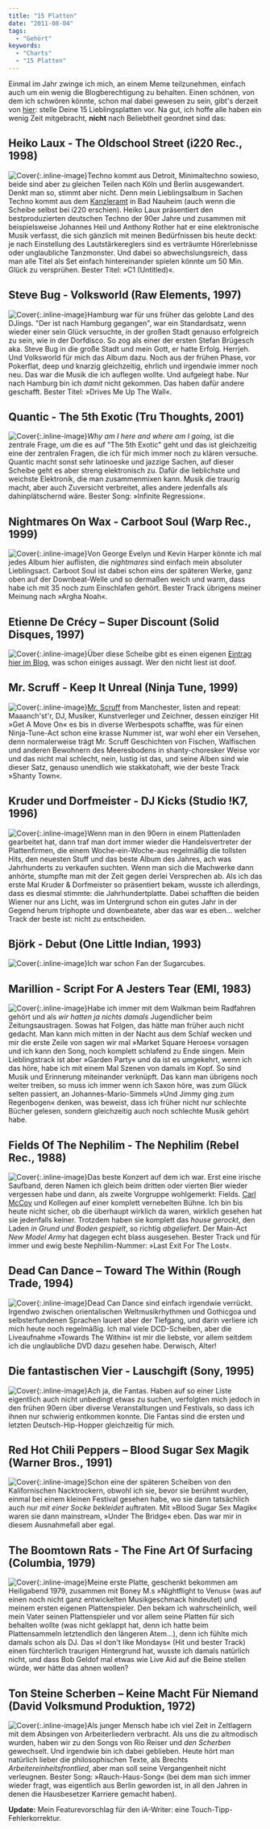 ```yaml
---
title: "15 Platten"
date: "2011-08-04"
tags:
  - "Gehört"
keywords:
  - "Charts"
  - "15 Platten"
---
```


Einmal im Jahr zwinge ich mich, an einem Meme teilzunehmen, einfach auch um ein wenig die Blogberechtigung zu behalten. Einen schönen, von dem ich schwören könnte, schon mal dabei gewesen zu sein, gibt's derzeit von [hier](http://thestiller.de/?p=4509): stelle Deine 15 Lieblingsplatten vor. Na gut, ich hoffe alle haben ein wenig Zeit mitgebracht, **nicht** nach Beliebtheit geordnet sind das:

## Heiko Laux - The Oldschool Street (i220 Rec., 1998)

![Cover](/img/codecandies/oldschoolstreet.jpg){:.inline-image}Techno kommt aus Detroit, Minimaltechno sowieso, beide sind aber zu gleichen Teilen nach Köln und Berlin ausgewandert. Denkt man so, stimmt aber nicht. Denn mein Lieblingsalbum in Sachen Techno kommt aus dem [Kanzleramt](http://www.kanzleramt.com/) in Bad Nauheim (auch wenn die Scheibe selbst bei i220 erschien). Heiko Laux präsentiert den bestproduzierten deutschen Techno der 90er Jahre und zusammen mit beispielsweise Johannes Heil und Anthony Rother hat er eine elektronische Musik verfasst, die sich gänzlich mit meinen Bedürfnissen bis heute deckt: je nach Einstellung des Lautstärkereglers sind es verträumte Hörerlebnisse oder unglaubliche Tanzmonster. Und dabei so abwechslungsreich, dass man alle Titel als Set einfach hintereinander spielen könnte um 50 Min. Glück zu versprühen. Bester Titel: »C1 (Untitled)«.

## Steve Bug - Volksworld (Raw Elements, 1997)

![Cover](/img/codecandies/volksworld.jpg){:.inline-image}Hamburg war für uns früher das gelobte Land des DJings. "Der ist nach Hamburg gegangen", war ein Standardsatz, wenn wieder einer sein Glück versuchte, in der großen Stadt genauso erfolgreich zu sein, wie in der Dorfdisco. So zog als einer der ersten Stefan Brügesch aka. Steve Bug in die große Stadt und mein Gott, er hatte Erfolg. Herrjeh. Und Volksworld für mich das Album dazu. Noch aus der frühen Phase, vor Pokerflat, deep und knarzig gleichzeitig, ehrlich und irgendwie immer noch neu. Das war die Musik die ich auflegen wollte. Und aufgelegt habe. Nur nach Hamburg bin ich _damit_ nicht gekommen. Das haben dafür andere geschafft. Bester Titel: »Drives Me Up The Wall«.

## Quantic - The 5th Exotic (Tru Thoughts, 2001)

![Cover](/img/codecandies/5thexotic.jpg){:.inline-image}_Why am I here and where am I going_, ist die zentrale Frage, um die es auf "The 5th Exotic" geht und das ist gleichzeitig eine der zentralen Fragen, die ich für mich immer noch zu klären versuche. Quantic macht sonst sehr latinoeske und jazzige Sachen, auf dieser Scheibe geht es aber streng elektronisch zu. Dafür die lieblichste und weichste Elektronik, die man zusammenmixen kann. Musik die traurig macht, aber auch Zuversicht verbreitet, alles andere jedenfalls als dahinplätschernd wäre. Bester Song: »Infinite Regression«.

## Nightmares On Wax - Carboot Soul (Warp Rec., 1999)

![Cover](/img/codecandies/carbootsoul.jpg){:.inline-image}Von George Evelyn und Kevin Harper könnte ich mal jedes Album hier auflisten, die _nightmares_ sind einfach mein absoluter Lieblingsact. Carboot Soul ist dabei schon eins der späteren Werke, ganz oben auf der Downbeat-Welle und so dermaßen weich und warm, dass habe ich mit 35 noch zum Einschlafen gehört. Bester Track übrigens meiner Meinung nach »Argha Noah«.

## Etienne De Crécy – Super Discount (Solid Disques, 1997)

![Cover](/img/codecandies/superdiscount.jpg){:.inline-image}Über diese Scheibe gibt es einen eigenen [Eintrag hier im Blog](/codecandies/2010/03/01/superdiscount/), was schon einiges aussagt. Wer den nicht liest ist doof.

## Mr. Scruff - Keep It Unreal (Ninja Tune, 1999)

![Cover](/img/codecandies/keepitunreal.jpg){:.inline-image}[Mr. Scruff](http://www.mrscruff.com/) from Manchester, listen and repeat: Maaanch'st'r, DJ, Musiker, Kunstverleger und Zeichner, dessen einziger Hit »Get A Move On« es bis in diverse Werbespots schaffte, was für einen Ninja-Tune-Act schon eine krasse Nummer ist, war wohl eher ein Versehen, denn normalerweise trägt Mr. Scruff Geschichten von Fischen, Walfischen und anderen Bewohnern des Meeresbodens in shanty-choresker Weise vor und das nicht mal schlecht, nein, lustig ist das, und seine Alben sind wie dieser Satz, genauso unendlich wie stakkatohaft, wie der beste Track »Shanty Town«.

## Kruder und Dorfmeister - DJ Kicks (Studio !K7, 1996)

![Cover](/img/codecandies/djkicks.jpg){:.inline-image}Wenn man in den 90ern in einem Plattenladen gearbeitet hat, dann traf man dort immer wieder die Handelsvertreter der Plattenfirmen, die einem Woche-ein-Woche-aus regelmäßig die tollsten Hits, den neuesten Stuff und das beste Album des Jahres, ach was Jahrhunderts zu verkaufen suchten. Wenn man sich die Machwerke dann anhörte, stumpfte man mit der Zeit gegen derlei Versprechen ab. Als ich das erste Mal Kruder & Dorfmeister so präsentiert bekam, wusste ich allerdings, dass es diesmal stimmte: die Jahrhundertplatte. Dabei schafften die beiden Wiener nur ans Licht, was im Untergrund schon ein gutes Jahr in der Gegend herum triphopte und downbeatete, aber das war es eben… welcher Track der beste ist: nicht zu entscheiden.

## Björk - Debut (One Little Indian, 1993)

![Cover](/img/codecandies/debut.jpg){:.inline-image}Ich war schon Fan der Sugarcubes.

## Marillion - Script For A Jesters Tear (EMI, 1983)

![Cover](/img/codecandies/scriptforajesterstear.jpg){:.inline-image}Habe ich immer mit dem Walkman beim Radfahren gehört und als _wir hatten ja nichts damals_ Jugendlicher beim Zeitungsaustragen. Sowas hat Folgen, das hätte man früher auch nicht gedacht. Man kann mich mitten in der Nacht aus dem Schlaf wecken und mir die erste Zeile von sagen wir mal »Market Square Heroes« vorsagen und ich kann den Song, noch komplett schlafend zu Ende singen. Mein Lieblingstrack ist aber »Garden Party« und da ist es umgekehrt, wenn ich das höre, habe ich mit einem Mal Szenen von damals im Kopf. So sind Musik und Erinnerung miteinander verknüpft. Das kann man übrigens noch weiter treiben, so muss ich immer wenn ich Saxon höre, was zum Glück selten passiert, an Johannes-Mario-Simmels »Und Jimmy ging zum Regenbogen« denken, was beweist, dass ich früher nicht nur schlechte Bücher gelesen, sondern gleichzeitig auch noch schlechte Musik gehört habe.

## Fields Of The Nephilim - The Nephilim (Rebel Rec., 1988)

![Cover](/img/codecandies/thenephilim.jpg){:.inline-image}Das beste Konzert auf dem ich war. Erst eine irische Saufband, deren Namen ich gleich beim dritten oder vierten Bier wieder vergessen habe und dann, als zweite Vorgruppe wohlgemerkt: Fields. [Carl McCoy](http://upload.wikimedia.org/wikipedia/commons/2/2c/Carl_McCoy-Fields_of_the_Nephilim.jpg) und Kollegen auf einer komplett vernebelten Bühne. Ich bin bis heute nicht sicher, ob die überhaupt wirklich da waren, wirklich gesehen hat sie jedenfalls keiner. Trotzdem haben sie komplett das _house gerockt_, den Laden _in Grund und Boden gespielt_, so richtig _abgeliefert_. Der Main-Act _New Model Army_ hat dagegen echt blass ausgesehen. Bester Track und für immer und ewig beste Nephilim-Nummer: »Last Exit For The Lost«.

## Dead Can Dance – Toward The Within (Rough Trade, 1994)

![Cover](/img/codecandies/towardsthewithin.jpg){:.inline-image}Dead Can Dance sind einfach irgendwie verrückt. Irgendwo zwischen orientalischen Weltmusikrhythmen und Gothicgoa und selbsterfundenen Sprachen lauert aber der Tiefgang, und darin verliere ich mich heute noch regelmäßig. Ich mal viele DCD-Scheiben, aber die Liveaufnahme »Towards The Within« ist mir die liebste, vor allem seitdem ich die unglaubliche DVD dazu gesehen habe. Derwisch, Alter!

## Die fantastischen Vier - Lauschgift (Sony, 1995)

![Cover](/img/codecandies/lauschgift.jpg){:.inline-image}Ach ja, die Fantas. Haben auf so einer Liste eigentlich auch nicht unbedingt etwas zu suchen, verfolgten mich jedoch in den frühen 90ern über diverse Veranstaltungen und Festivals, so dass ich ihnen nur schwierig entkommen konnte. Die Fantas sind die ersten und letzten Deutsch-Hip-Hopper gleichzeitig für mich.

## Red Hot Chili Peppers – Blood Sugar Sex Magik (Warner Bros., 1991)

![Cover](/img/codecandies/bloodsugarsexmagick.jpg){:.inline-image}Schon eine der späteren Scheiben von den Kalifornischen Nacktrockern, obwohl ich sie, bevor sie berühmt wurden, einmal bei einem kleinen Festival gesehen habe, wo sie dann tatsächlich auch nur _mit einer Socke bekleidet_ auftraten. Mit »Blood Sugar Sex Magik« waren sie dann mainstream, »Under The Bridge« eben. Das war mir in diesem Ausnahmefall aber egal.

## The Boomtown Rats - The Fine Art Of Surfacing (Columbia, 1979)

![Cover](/img/codecandies/fineartofsurfacing.jpg){:.inline-image}Meine erste Platte, geschenkt bekommen am Heiligabend 1979, zusammen mit Boney M.s »Nightflight to Venus« (was auf einen noch nicht ganz entwickelten Musikgeschmack hindeutet) und meinem ersten eigenen Plattenspieler. Den bekam ich wahrscheinlich, weil mein Vater seinen Plattenspieler und vor allem seine Platten für sich behalten wollte (was nicht geklappt hat, denn ich hatte beim Plattensammeln letztendlich den längeren Atem…), denn ich fühlte mich damals schon als DJ. Das »I don't like Mondays« (Hit und bester Track) einen fürchterlich traurigen Hintergrund hat, wusste ich damals natürlich nicht, und dass Bob Geldof mal etwas wie Live Aid auf die Beine stellen würde, wer hätte das ahnen wollen?

## Ton Steine Scherben – Keine Macht Für Niemand (David Volksmund Produktion, 1972)

![Cover](/img/codecandies/keinemachtfuerniemand.jpg){:.inline-image}Als junger Mensch habe ich viel Zeit in Zeltlagern mit dem Absingen von Arbeiterliedern verbracht. Als uns die zu altmodisch wurden, haben wir zu den Songs von Rio Reiser und _den Scherben_ gewechselt. Und irgendwie bin ich dabei geblieben. Heute hört man natürlich lieber die philosophischen Texte, als Brechts _Arbeitereinheitsfrontlied_, aber man soll seine Vergangenheit nicht verleugnen. Bester Song: »Rauch-Haus-Song« (bei dem man sich immer wieder fragt, was eigentlich aus Berlin geworden ist, in all den Jahren in denen die Hausbesetzer Karriere gemacht haben).

**Update:** Mein Featurevorschlag für den iA-Writer: eine Touch-Tipp-Fehlerkorrektur.
